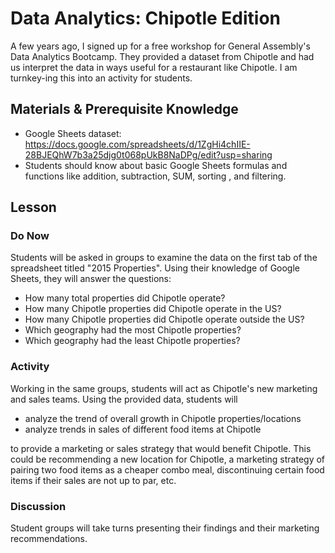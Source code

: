 # Data Analytics: Chipotle Edition
A few years ago, I signed up for a free workshop for General Assembly's Data Analytics Bootcamp. They provided a dataset from Chipotle and had us interpret the data in ways useful for a restaurant like Chipotle. I am turnkey-ing this into an activity for students.

## Materials & Prerequisite Knowledge
* Google Sheets dataset: https://docs.google.com/spreadsheets/d/1ZgHi4chIIE-28BJEQhW7b3a25djg0t068pUkB8NaDPg/edit?usp=sharing
* Students should know about basic Google Sheets formulas and functions like addition, subtraction, SUM, sorting , and filtering.

## Lesson

### Do Now
Students will be asked in groups to examine the data on the first tab of the spreadsheet titled "2015 Properties". Using their knowledge of Google Sheets, they will answer the questions:

* How many total properties did Chipotle operate?
* How many Chipotle properties did Chipotle operate in the US?
* How many Chipotle properties did Chipotle operate outside the US?
* Which geography had the most Chipotle properties?
* Which geography had the least Chipotle properties?

### Activity
Working in the same groups, students will act as Chipotle's new marketing and sales teams. Using the provided data, students will
* analyze the trend of overall growth in Chipotle properties/locations
* analyze trends in sales of different food items at Chipotle

to provide a marketing or sales strategy that would benefit Chipotle. This could be recommending a new location for Chipotle, a marketing strategy of pairing two food items as a cheaper combo meal, discontinuing certain food items if their sales are not up to par, etc.

### Discussion
Student groups will take turns presenting their findings and their marketing recommendations.
